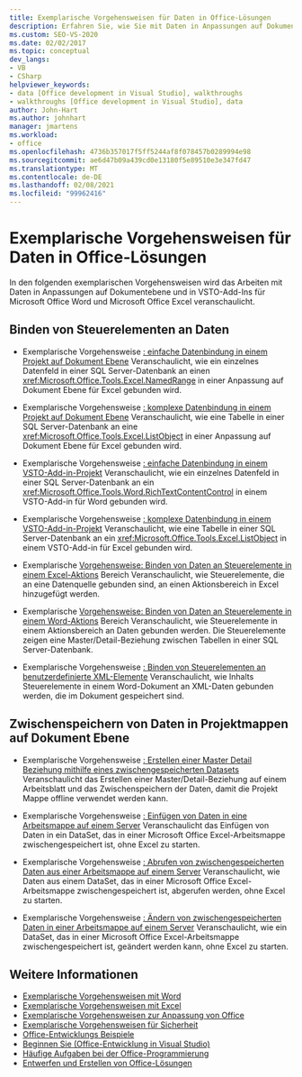```yaml
---
title: Exemplarische Vorgehensweisen für Daten in Office-Lösungen
description: Erfahren Sie, wie Sie mit Daten in Anpassungen auf Dokument Ebene und VSTO-Add-Ins für Microsoft Word und Microsoft Excel arbeiten.
ms.custom: SEO-VS-2020
ms.date: 02/02/2017
ms.topic: conceptual
dev_langs:
- VB
- CSharp
helpviewer_keywords:
- data [Office development in Visual Studio], walkthroughs
- walkthroughs [Office development in Visual Studio], data
author: John-Hart
ms.author: johnhart
manager: jmartens
ms.workload:
- office
ms.openlocfilehash: 4736b357017f5ff5244af8f078457b0289994e98
ms.sourcegitcommit: ae6d47b09a439cd0e13180f5e89510e3e347fd47
ms.translationtype: MT
ms.contentlocale: de-DE
ms.lasthandoff: 02/08/2021
ms.locfileid: "99962416"
---
```

# <a name="data-in-office-solutions-walkthroughs"></a>Exemplarische Vorgehensweisen für Daten in Office-Lösungen
  In den folgenden exemplarischen Vorgehensweisen wird das Arbeiten mit Daten in Anpassungen auf Dokumentebene und in VSTO-Add-Ins für Microsoft Office Word und Microsoft Office Excel veranschaulicht.

## <a name="bind-controls-to-data"></a>Binden von Steuerelementen an Daten
- Exemplarische Vorgehensweise [: einfache Datenbindung in einem Projekt auf Dokument Ebene](../vsto/walkthrough-simple-data-binding-in-a-document-level-project.md) Veranschaulicht, wie ein einzelnes Datenfeld in einer SQL Server-Datenbank an einen <xref:Microsoft.Office.Tools.Excel.NamedRange> in einer Anpassung auf Dokument Ebene für Excel gebunden wird.

- Exemplarische Vorgehensweise [: komplexe Datenbindung in einem Projekt auf Dokument Ebene](../vsto/walkthrough-complex-data-binding-in-a-document-level-project.md) Veranschaulicht, wie eine Tabelle in einer SQL Server-Datenbank an eine <xref:Microsoft.Office.Tools.Excel.ListObject> in einer Anpassung auf Dokument Ebene für Excel gebunden wird.

- Exemplarische Vorgehensweise [: einfache Datenbindung in einem VSTO-Add-in-Projekt](../vsto/walkthrough-simple-data-binding-in-vsto-add-in-project.md) Veranschaulicht, wie ein einzelnes Datenfeld in einer SQL Server-Datenbank an ein <xref:Microsoft.Office.Tools.Word.RichTextContentControl> in einem VSTO-Add-in für Word gebunden wird.

- Exemplarische Vorgehensweise [: komplexe Datenbindung in einem VSTO-Add-in-Projekt](../vsto/walkthrough-complex-data-binding-in-vsto-add-in-project.md) Veranschaulicht, wie eine Tabelle in einer SQL Server-Datenbank an ein <xref:Microsoft.Office.Tools.Excel.ListObject> in einem VSTO-Add-in für Excel gebunden wird.

- Exemplarische [Vorgehensweise: Binden von Daten an Steuerelemente in einem Excel-Aktions](../vsto/walkthrough-binding-data-to-controls-on-an-excel-actions-pane.md) Bereich Veranschaulicht, wie Steuerelemente, die an eine Datenquelle gebunden sind, an einen Aktionsbereich in Excel hinzugefügt werden.

- Exemplarische [Vorgehensweise: Binden von Daten an Steuerelemente in einem Word-Aktions](../vsto/walkthrough-binding-data-to-controls-on-a-word-actions-pane.md) Bereich Veranschaulicht, wie Steuerelemente in einem Aktionsbereich an Daten gebunden werden. Die Steuerelemente zeigen eine Master/Detail-Beziehung zwischen Tabellen in einer SQL Server-Datenbank.

- Exemplarische Vorgehensweise [: Binden von Steuerelementen an benutzerdefinierte XML-Elemente](../vsto/walkthrough-binding-content-controls-to-custom-xml-parts.md) Veranschaulicht, wie Inhalts Steuerelemente in einem Word-Dokument an XML-Daten gebunden werden, die im Dokument gespeichert sind.

## <a name="cache-data-in-document-level-solutions"></a>Zwischenspeichern von Daten in Projektmappen auf Dokument Ebene
- Exemplarische Vorgehensweise [: Erstellen einer Master Detail Beziehung mithilfe eines zwischengespeicherten Datasets](../vsto/walkthrough-creating-a-master-detail-relation-using-a-cached-dataset.md) Veranschaulicht das Erstellen einer Master/Detail-Beziehung auf einem Arbeitsblatt und das Zwischenspeichern der Daten, damit die Projekt Mappe offline verwendet werden kann.

- Exemplarische Vorgehensweise [: Einfügen von Daten in eine Arbeitsmappe auf einem Server](../vsto/walkthrough-inserting-data-into-a-workbook-on-a-server.md) Veranschaulicht das Einfügen von Daten in ein DataSet, das in einer Microsoft Office Excel-Arbeitsmappe zwischengespeichert ist, ohne Excel zu starten.

- Exemplarische Vorgehensweise [: Abrufen von zwischengespeicherten Daten aus einer Arbeitsmappe auf einem Server](../vsto/walkthrough-retrieving-cached-data-from-a-workbook-on-a-server.md) Veranschaulicht, wie Daten aus einem DataSet, das in einer Microsoft Office Excel-Arbeitsmappe zwischengespeichert ist, abgerufen werden, ohne Excel zu starten.

- Exemplarische Vorgehensweise [: Ändern von zwischengespeicherten Daten in einer Arbeitsmappe auf einem Server](../vsto/walkthrough-changing-cached-data-in-a-workbook-on-a-server.md) Veranschaulicht, wie ein DataSet, das in einer Microsoft Office Excel-Arbeitsmappe zwischengespeichert ist, geändert werden kann, ohne Excel zu starten.

## <a name="see-also"></a>Weitere Informationen
- [Exemplarische Vorgehensweisen mit Word](../vsto/walkthroughs-using-word.md)
- [Exemplarische Vorgehensweisen mit Excel](../vsto/walkthroughs-using-excel.md)
- [Exemplarische Vorgehensweisen zur Anpassung von Office](../vsto/office-ui-customization-walkthroughs.md)
- [Exemplarische Vorgehensweisen für Sicherheit](../vsto/security-and-deployment-walkthroughs.md)
- [Office-Entwicklungs Beispiele](../vsto/office-development-samples.md)
- [Beginnen Sie &#40;Office-Entwicklung in Visual Studio&#41;](../vsto/getting-started-office-development-in-visual-studio.md)
- [Häufige Aufgaben bei der Office-Programmierung](../vsto/common-tasks-in-office-programming.md)
- [Entwerfen und Erstellen von Office-Lösungen](../vsto/designing-and-creating-office-solutions.md)
